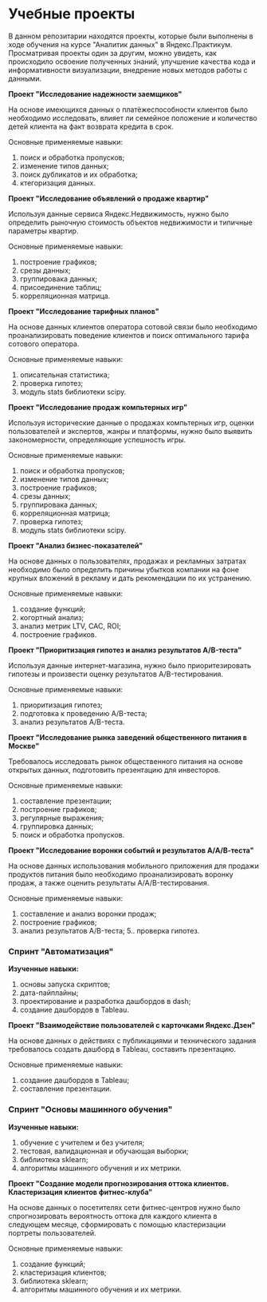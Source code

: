 # Учебные проекты

В данном репозитарии находятся проекты, которые были выполнены в ходе обучения на курсе "Аналитик данных" в Яндекс.Практикум.
Просматривая проекты один за другим, можно увидеть, как происходило освоение полученных знаний, улучшение качества кода и информативности визуализации, внедрение новых методов работы с данными.

**Проект "Исследование надежности заемщиков"** 

На основе имеющихся данных о платёжеспособности клиентов было необходимо исследовать, влияет ли семейное положение и количество детей клиента на факт возврата кредита в срок.

Основные применяемые навыки:

1. поиск и обработка пропусков;
2. изменение типов данных;
3. поиск дубликатов и их обработка;
4. ктегоризация данных.

**Проект "Исследование объявлений о продаже квартир"** 

Используя данные сервиса Яндекс.Недвижимость, нужно было определить рыночную стоимость объектов недвижимости и типичные параметры квартир.

Основные применяемые навыки:

1. построение графиков;
2. срезы данных;
3. группировака данных;
4. присоединение таблиц;
5. корреляционная матрица.

**Проект "Исследование тарифных планов"** 

На основе данных клиентов оператора сотовой связи было необходимо проанализировать поведение клиентов и поиск оптимального тарифа сотового оператора.

Основные применяемые навыки:

1. описательная статистика;
2. проверка гипотез;
3. модуль stats библиотеки scipy.

**Проект "Исследование продаж компьтерных игр"**

Используя исторические данные о продажах компьтерных игр, оценки пользователей и экспертов, жанры и платформы, нужно было выявить закономерности, определяющие успешность игры.

Основные применяемые навыки:

1. поиск и обработка пропусков;
2. изменение типов данных;
3. построение графиков;
4. срезы данных;
5. группировака данных;
6. корреляционная матрица;
7. проверка гипотез;
8. модуль stats библиотеки scipy.

**Проект "Анализ бизнес-показателей"** 

На основе данных о пользователях, продажах и рекламных затратах необходимо было определить причины убытков компании на фоне крупных вложений в рекламу и дать рекомендации по их устранению.

Основные применяемые навыки:

1. создание функций;
2. когортный анализ;
3. анализ метрик LTV, CAC, ROI;
4. построение графиков.

**Проект "Приоритизация гипотез и анализ результатов A/B-теста"** 

Используя данные интернет-магазина, нужно было приоритезировать гипотезы и произвести оценку результатов A/B-тестирования.

Основные применяемые навыки:

1. приоритизация гипотез;
2. подготовка к проведению A/B-теста;
3. анализ результатов A/B-теста.

**Проект "Исследование рынка заведений общественного питания в Москве"** 

Требовалось исследовать рынок общественного питания на основе открытых данных, подготовить презентацию для инвесторов.

Основные применяемые навыки:

1. составление презентации;
2. построение графиков;
3. регулярные выражения;
4. группировка данных;
5. поиск и обработка пропусков.

**Проект "Исследование воронки событий и результатов А/А/В-теста"**

На основе данных использования мобильного приложения для продажи продуктов питания было необходимо проанализировать воронку продаж, а также оценить результаты A/A/B-тестирования.

Основные применяемые навыки:

1. составление и анализ воронки продаж;
3. построение графиков;
4. анализ результатов A/B-теста;
5.. проверка гипотез.

### Спринт "Автоматизация"

**Изученные навыки:**

1. основы запуска скриптов;
2. дата-пайплайны;
3. проектирование и разработка дашбордов в dash;
4. создание дашбордов в Tableau.

**Проект "Взаимодействие пользователей с карточками Яндекс.Дзен"** 

На основе данных о действиях с публикациями и технического задания требовалось создать дашборд в Tableau, составить презентацию.

Основные применяемые навыки:

1. создание дашбордов в Tableau;
2. составление презентации.

### Спринт "Основы машинного обучения"

**Изученные навыки:**

1. обучение с учителем и без учителя;
2. тестовая, валидационная и обучающая выборки;
3. библиотека sklearn;
4. алгоритмы машинного обучения и их метрики.

**Проект "Создание модели прогнозирования оттока клиентов. Кластеризация клиентов фитнес-клуба"** 

На основе данных о посетителях сети фитнес-центров нужно было спрогнозировать вероятность оттока для каждого клиента в следующем месяце, сформировать с помощью кластеризации портреты пользователей.

Основные применяемые навыки:

1. создание функций;
2. кластеризация клиентов;
3. библиотека sklearn;
4. алгоритмы машинного обучения и их метрики.
